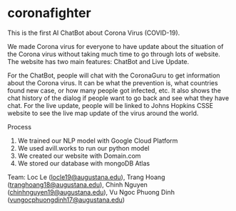 # coronafighter
This is the first AI ChatBot about Corona Virus (COVID-19). 

We made Corona virus for everyone to have update about the situation of the Corona virus without taking much time to go through lots of website.
The website has two main features: ChatBot and Live Update.

For the ChatBot, people will chat with the CoronaGuru to get information about the Corona virus. It can be what the prevention is, what countries found new case, or how many people got infected, etc. It also shows the chat history of the dialog if people want to go back and see what they have chat. 
For the live update, people will be linked to Johns Hopkins CSSE website to see the live map update of the virus around the world.

Process
1. We trained our NLP model with Google Cloud Platform
2. We used avill.works to run our python model
3. We created our website with Domain.com
4. We stored our database with mongoDB Atlas

Team:
Loc Le (locle19@augustana.edu),
Trang Hoang (tranghoang18@augustana.edu),
Chinh Nguyen (chinhnguyen19@augustana.edu),
Vu Ngoc Phuong Dinh (vungocphuongdinh17@augustana.edu)
